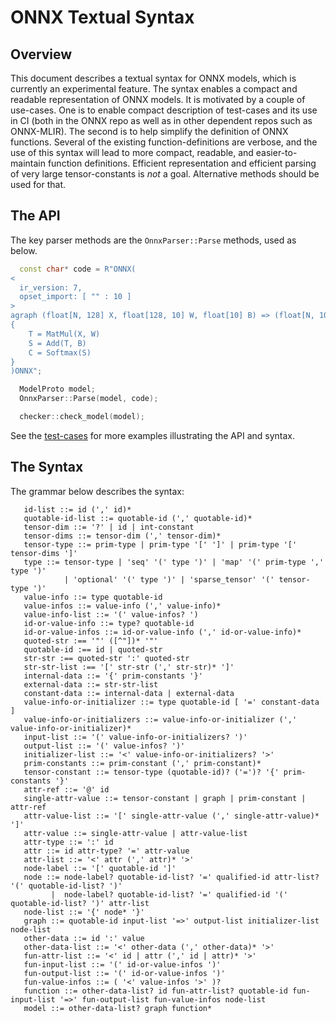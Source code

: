 <!--
Copyright (c) ONNX Project Contributors

SPDX-License-Identifier: Apache-2.0
-->

# ONNX Textual Syntax

## Overview

This document describes a textual syntax for ONNX models, which is currently an experimental feature.
The syntax enables a compact and readable representation of ONNX models. It is motivated by a couple
of use-cases. One is to enable compact description of test-cases and its use in CI (both in the ONNX
repo as well as in other dependent repos such as ONNX-MLIR). The second is to help simplify the
definition of ONNX functions. Several of the existing function-definitions are verbose, and the
use of this syntax will lead to more compact, readable, and easier-to-maintain function definitions.
Efficient representation and efficient parsing of very large tensor-constants is *not* a goal.
Alternative methods should be used for that.

## The API

The key parser methods are the ```OnnxParser::Parse``` methods, used as below.

```cpp
  const char* code = R"ONNX(
<
  ir_version: 7,
  opset_import: [ "" : 10 ]
>
agraph (float[N, 128] X, float[128, 10] W, float[10] B) => (float[N, 10] C)
{
    T = MatMul(X, W)
    S = Add(T, B)
    C = Softmax(S)
}
)ONNX";

  ModelProto model;
  OnnxParser::Parse(model, code);

  checker::check_model(model);
```

See the [test-cases](../onnx/test/cpp/parser_test.cc) for more examples illustrating the API and syntax.

## The Syntax

The grammar below describes the syntax:

```bnf
   id-list ::= id (',' id)*
   quotable-id-list ::= quotable-id (',' quotable-id)*
   tensor-dim ::= '?' | id | int-constant
   tensor-dims ::= tensor-dim (',' tensor-dim)*
   tensor-type ::= prim-type | prim-type '[' ']' | prim-type '[' tensor-dims ']'
   type ::= tensor-type | 'seq' '(' type ')' | 'map' '(' prim-type ',' type ')'
            | 'optional' '(' type ')' | 'sparse_tensor' '(' tensor-type ')'
   value-info ::= type quotable-id
   value-infos ::= value-info (',' value-info)*
   value-info-list ::= '(' value-infos? ')
   id-or-value-info ::= type? quotable-id
   id-or-value-infos ::= id-or-value-info (',' id-or-value-info)*
   quoted-str :== '"' ([^"])* '"'
   quotable-id :== id | quoted-str
   str-str :== quoted-str ':' quoted-str
   str-str-list :== '[' str-str (',' str-str)* ']'
   internal-data ::= '{' prim-constants '}'
   external-data ::= str-str-list
   constant-data ::= internal-data | external-data
   value-info-or-initializer ::= type quotable-id [ '=' constant-data ]
   value-info-or-initializers ::= value-info-or-initializer (',' value-info-or-initializer)*
   input-list ::= '(' value-info-or-initializers? ')'
   output-list ::= '(' value-infos? ')'
   initializer-list ::= '<' value-info-or-initializers? '>'
   prim-constants ::= prim-constant (',' prim-constant)*
   tensor-constant ::= tensor-type (quotable-id)? ('=')? '{' prim-constants '}'
   attr-ref ::= '@' id
   single-attr-value ::= tensor-constant | graph | prim-constant | attr-ref
   attr-value-list ::= '[' single-attr-value (',' single-attr-value)* ']'
   attr-value ::= single-attr-value | attr-value-list
   attr-type ::= ':' id
   attr ::= id attr-type? '=' attr-value
   attr-list ::= '<' attr (',' attr)* '>'
   node-label ::= '[' quotable-id ']'
   node ::= node-label? quotable-id-list? '=' qualified-id attr-list? '(' quotable-id-list? ')'
         |  node-label? quotable-id-list? '=' qualified-id '(' quotable-id-list? ')' attr-list
   node-list ::= '{' node* '}'
   graph ::= quotable-id input-list '=>' output-list initializer-list node-list
   other-data ::= id ':' value
   other-data-list ::= '<' other-data (',' other-data)* '>'
   fun-attr-list ::= '<' id | attr (',' id | attr)* '>'
   fun-input-list ::= '(' id-or-value-infos ')'
   fun-output-list ::= '(' id-or-value-infos ')'
   fun-value-infos ::= ( '<' value-infos '>' )?
   function ::= other-data-list? id fun-attr-list? quotable-id fun-input-list '=>' fun-output-list fun-value-infos node-list
   model ::= other-data-list? graph function*
```
